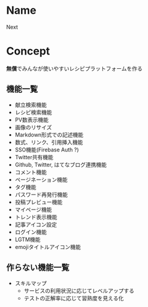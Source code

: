 
# Name
Next

# Concept

**無償**でみんなが使いやすいレシピプラットフォームを作る



## 機能一覧
- 献立検索機能
- レシピ検索機能
- PV数表示機能
- 画像のリサイズ
- Markdown形式での記述機能
- 数式、リンク、引用挿入機能
- SSO機能(Firebase Auth ?)
- Twitter共有機能
- Github, Twitter, はてなブログ連携機能
- コメント機能
- ページネーション機能
- タグ機能
- パスワード再発行機能
- 投稿プレビュー機能
- マイページ機能
- トレンド表示機能
- 記事アイコン設定
- ログイン機能
- LGTM機能
- emojiタイトルアイコン機能



## 作らない機能一覧
- スキルマップ
    - サービスの利用状況に応じてレベルアップする
    - テストの正解率に応じて習熟度を見える化





